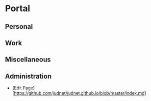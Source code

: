 # Portal
## Personal

## Work

## Miscellaneous

## Administration
- (Edit Page)[https://github.com/judnet/judnet.github.io/blob/master/index.md]
